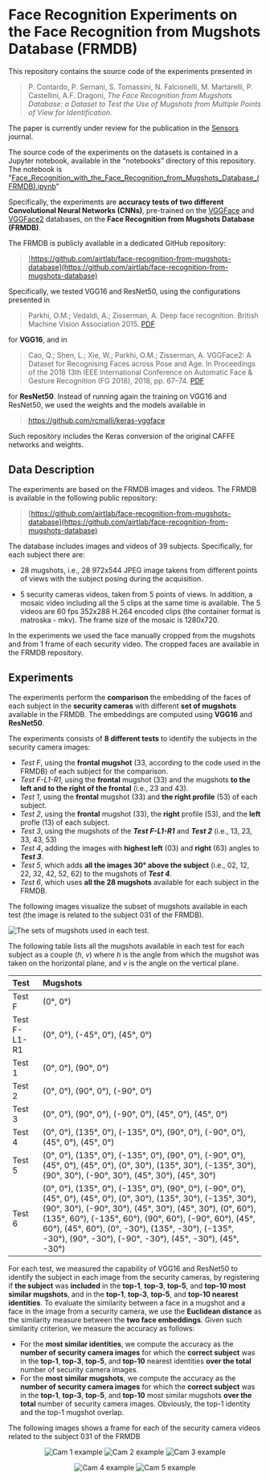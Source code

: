 # Face Recognition Experiments on the Face Recognition from Mugshots Database (FRMDB)

This repository contains the source code of the experiments presented in
> P. Contardo, P. Sernani, S. Tomassini, N. Falcionelli, M. Martarelli, P. Castellini, A.F. Dragoni, *The Face Recognition from Mugshots Database: a Dataset to Test the Use of Mugshots from Multiple Points of View for Identification*.

The paper is currently under review for the publication in the [Sensors](https://www.mdpi.com/journal/sensors) journal.

The source code of the experiments on the datasets is contained in a Jupyter notebook, available in the “notebooks” directory of this repository. The notebook is "[Face_Recognition_with_the_Face_Recognition_from_Mugshots_Database_(FRMDB).ipynb](notebooks/Face_Recognition_with_the_Face_Recognition_from_Mugshots_Database_(FRMDB).ipynb)"

Specifically, the experiments are **accuracy tests of two different Convolutional Neural Networks (CNNs)**, pre-trained on the [VGGFace](https://www.robots.ox.ac.uk/~vgg/data/vgg_face/) and [VGGFace2](https://github.com/ox-vgg/vgg_face2) databases, on the **Face Recognition from Mugshots Database (FRMDB)**.

The FRMDB is publicly available in a dedicated GitHub repository:

>[https://github.com/airtlab/face-recognition-from-mugshots-database](https://github.com/airtlab/face-recognition-from-mugshots-database)

Specifically, we tested VGG16 and ResNet50, using the configurations presented in

>Parkhi, O.M.; Vedaldi, A.; Zisserman, A. Deep face recognition. British Machine Vision Association 2015. [PDF](https://www.robots.ox.ac.uk/~vgg/publications/2015/Parkhi15/parkhi15.pdf)

for **VGG16**, and in 

>Cao, Q.; Shen, L.; Xie, W.; Parkhi, O.M.; Zisserman, A. VGGFace2: A Dataset for Recognising Faces across Pose and Age. In Proceedings of the 2018 13th IEEE International Conference on Automatic Face & Gesture Recognition (FG 2018), 2018, pp. 67–74. [PDF](https://www.robots.ox.ac.uk/~vgg/publications/2018/Cao18/cao18.pdf)

for **ResNet50**. Instead of running again the training on VGG16 and ResNet50, we used the weights and the models available in

><https://github.com/rcmalli/keras-vggface>

Such repository includes the Keras conversion of the original CAFFE networks and weights.

## Data Description

The experiments are based on the FRMDB images and videos. The FRMDB is available in the following public repository: 
>[https://github.com/airtlab/face-recognition-from-mugshots-database](https://github.com/airtlab/face-recognition-from-mugshots-database)

The database includes images and videos of 39 subjects. Specifically, for each subject there are:

- 28 mugshots, i.e., 28 972x544 JPEG image takens from different points of views with the subject posing during the acquisition.

- 5 security cameras videos, taken from 5 points of views. In addition, a mosaic video including all the 5 clips at the same time is available. The 5 videos are 60 fps 352x288 H.264 encoded clips (the container format is matroska - mkv). The frame size of the mosaic is 1280x720.

In the experiments we used the face manually cropped from the mugshots and from 1 frame of each security video. The cropped faces are available in the FRMDB repository.

## Experiments

The experiments perform the **comparison** the embedding of the faces of each subject in the **security cameras** with different **set of mugshots** available in the FRMDB. The embeddings are computed using **VGG16** and **ResNet50**.

The experiments consists of **8 different tests** to identify the subjects in the security camera images:
- *Test F*, using the **frontal mugshot** (33, according to the code used in the FRMDB) of each subject for the comparison.
- *Test F-L1-R1*, using the **frontal** mugshot (33) and the mugshots **to the left and to the right of the frontal** (i.e., 23 and 43).
- *Test 1*, using the **frontal** mugshot (33) and **the right profile** (53) of each subject.
- *Test 2*, using the **frontal** mugshot (33), the **right** profile (53), and the **left** profle (13) of each subject.
- *Test 3*, using the mugshots of the ***Test F-L1-R1*** and ***Test 2*** (i.e., 13, 23, 33, 43, 53)
- *Test 4*, adding the images with **highest left** (03) and **right** (63) angles to ***Test 3***.
- *Test 5*, which adds **all the images 30° above the subject** (i.e., 02, 12, 22, 32, 42, 52, 62) to the mugshots of ***Test 4***.
- *Test 6*, which uses **all the 28 mugshots** available for each subject in the FRMDB.

The following images visualize the subset of mugshots available in each test (the image is related to the subject 031 of the FRMDB).

![The sets of mugshots used in each test.](images/tests.gif)

The following table lists all the mugshots available in each test for each subject as a couple (*h*, *v*) where *h* is the angle from which the mugshot was taken on the horizontal plane, and *v* is the angle on the vertical plane.

| **Test**     | **Mugshots**                                                                                                                                                                                                                                                                                                                                                        |
|:-------------|:--------------------------------------------------------------------------------------------------------------------------------------------------------------------------------------------------------------------------------------------------------------------------------------------------------------------------------------------------------------------|
| Test F       | (0°, 0°)                                                                                                                                                                                                                                                                                                                                                            |
| Test F-L1-R1 | (0°, 0°), (-45°, 0°), (45°, 0°)                                                                                                                                                                                                                                                                                                                                     |
| Test 1       | (0°, 0°), (90°, 0°)                                                                                                                                                                                                                                                                                                                                                 |
| Test 2       | (0°, 0°), (90°, 0°), (-90°, 0°)                                                                                                                                                                                                                                                                                                                                     |
| Test 3       | (0°, 0°), (90°, 0°), (-90°, 0°), (45°, 0°), (45°, 0°)                                                                                                                                                                                                                                                                                                               |
| Test 4       | (0°, 0°), (135°, 0°), (-135°, 0°), (90°, 0°), (-90°, 0°), (45°, 0°), (45°, 0°)                                                                                                                                                                                                                                                                                      |
| Test 5       | (0°, 0°), (135°, 0°), (-135°, 0°), (90°, 0°), (-90°, 0°), (45°, 0°), (45°, 0°), (0°, 30°), (135°, 30°), (-135°, 30°), (90°, 30°), (-90°, 30°), (45°, 30°), (45°, 30°)                                                                                                                                                                                               |
| Test 6       | (0°, 0°), (135°, 0°), (-135°, 0°), (90°, 0°), (-90°, 0°), (45°, 0°), (45°, 0°), (0°, 30°), (135°, 30°), (-135°, 30°), (90°, 30°), (-90°, 30°), (45°, 30°), (45°, 30°), (0°, 60°), (135°, 60°), (-135°, 60°), (90°, 60°), (-90°, 60°), (45°, 60°), (45°, 60°), (0°, -30°), (135°, -30°), (-135°, -30°), (90°, -30°), (-90°, -30°), (45°, -30°), (45°, -30°)          |

For each test, we measured the capability of VGG16 and ResNet50 to identify the subject in each image from the security cameras, by registering if **the subject** was **included** in the **top-1**, **top-3**, **top-5**, and **top-10 most similar mugshots**, and in the **top-1**, **top-3**, **top-5**, and **top-10 nearest identities**. To evaluate the similarity between a face in a mugshot and a face in the image from a security camera, we use the **Euclidean distance** as the similarity measure between the **two face embeddings**. Given such similarity criterion, we measure the accuracy as follows:
- For the **most similar identities**, we compute the accuracy as the **number of security camera images** for which the **correct subject** was in the **top-1**, **top-3**, **top-5**, and **top-10** nearest identities **over the total** number of security camera images.
- For the **most similar mugshots**, we compute the accuracy as the **number of security camera images** for which the **correct subject** was in the **top-1**, **top-3**, **top-5**, and **top-10** most similar mugshots **over the total** number of security camera images.
Obviously, the top-1 identity and the top-1 mugshot overlap.

The following images shows a frame for each of the security camera videos related to the subject 031 of the FRMDB

<p align="center">
	<img src="images/cam-1.jpg" alt="Cam 1 example">
	<img src="images/cam-2.jpg" alt="Cam 2 example">
	<img src="images/cam-3.jpg" alt="Cam 3 example">
</p>

<p align="center">
	<img src="images/cam-4.jpg" alt="Cam 4 example">
	<img src="images/cam-5.jpg" alt="Cam 5 example">
</p>
 